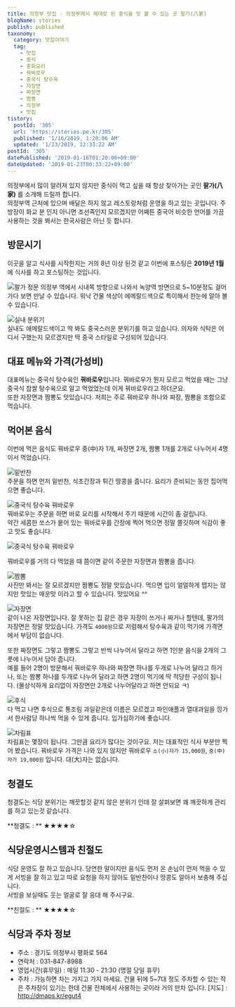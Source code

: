 ```yaml
---
title: 의정부 맛집 - 의정부에서 제대로 된 중식을 맛 볼 수 있는 곳 팔가(八家)
blogName: stories
publish: published
taxonomy:
  category: 맛집이야기
  tag:
    - 맛집
    - 중식
    - 중화요리
    - 꿔바로우
    - 중국식 탕수육
    - 자장면
    - 짜장면
    - 짬뽕
    - 의정부
    - 맛집
tistory:
  postId: '305'
  url: 'https://stories.pe.kr/305'
  published: '1/16/2019, 1:20:06 AM'
  updated: '1/23/2019, 12:33:22 AM'
postId: '305'
datePublished: '2019-01-16T01:20:06+09:00'
dateUpdated: '2019-01-23T00:33:22+09:00'
---
```






의정부에서 많이 알려져 있지 않지만 중식이 먹고 싶을 때 항상 찾아가는 곳인 **팔가(八家)** 를 소개해 드릴까 합니다.  
의정부역 근처에 있으며 배달은 하지 않고 레스토랑처럼 운영을 하고 있는 곳입니다. 주방장이 화교 분 인지 아니면 조선족인지 모르겠지만 어째튼 중국어 비슷한 언어를 가끔 사용하는 것을 봐서는 한국사람은 아닌 듯 합니다.  

## 방문시기  
이곳을 알고 식사를 시작한지는 거의 8년 이상 된것 같고 이번에 포스팅은 **2019년 1월**에 식사를 하고 포스팅하는 것입니다.  

![팔가 정문](images/2019-01-16-01-27-57.png)
의정부 역에서 시내쪽 방향으로 나와서 녹양역 방면으로 5~10분정도 걸어가다 보면 만날 수 있습니다.  워낙 건물 색상이 에메랄드색으로 특이해서 한눈에 알아 볼 수 있습니다.  

![실내 분위기](images/2019-01-16-00-39-18.png)  
실내도 애메랄드색이고 딱 봐도 중국스러운 분위기를 하고 있습니다. 의자와 식탁은 어디서 구했는지 모르겠지만 딱 중국 스타일로 구성되어 있습니다. 

## 대표 메뉴와 가격(가성비)  
대표메뉴는 중국식 탕수육인 **꿔바로우**입니다. 꿔바로우가 뭔지 모르고 먹었을 때는 그냥 중국식 찹쌀 탕수육으로 알고 먹었었는데 이게 꿔바로우라고 하더군요.  
또한 자장면과 짬뽕도 맛있습니다. 저희는 주로 꿔바로우 하나와 짜장, 짬뽕을 조합으로 먹습니다.   

## 먹어본 음식  
이번에 먹은 음식도 꿔바로우 중(中)자 1개, 짜장면 2개, 짬뽕 1개를 2개로 나누어서 4명이서 먹었습니다. 

![밑반찬](images/2019-01-16-00-41-07.png)  
주문을 하면 먼저 밑반찬, 식초간장과 튀긴 땅콩을 줍니다. 요리가 준비되는 동안 집어먹으면 좋습니다.   

![중국식 탕수육 꿔바로우](images/2019-01-16-00-45-02.png)  
꿔바로우는 주문을 하면 바로 요리를 시작해서 주기 때문에 시간이 좀 걸립니다.  
약간 세콤한 쏘스가 뭍어 있는 꿔바로우를 간장에 찍어 먹으면 정말 쫄깃하며 식감이 좋고 맛도 좋습니다.  

![중국식 탕수육 꿔바로우](images/2019-01-16-00-46-52.png)  

꿔바로우를 거의 다 먹었을 때 쯤이면 같이 주문한 자장면과 짬뽕을 줍니다.  

![짬뽐](images/2019-01-16-00-47-50.png)  
사진만 봐서는 잘 모르겠지만 짬뽕도 정말 맛있습니다. 먹으면 입이 얼얼하게 맵지는 않지만 맛있는 매운맛 이라고 할 수 있습니다. 맛있어요 ^^  

![자장면](images/2019-01-16-00-50-00.png)  
같이 나온 자장면입니다. 잘 못하는 집 같은 경우 자장이 쓰거나 짜거나 할텐데, 팔가의 자장면은 정말 맛있습니다. 가격도 `4000원`으로 저렴해서 탕수육과 같이 먹기에 가격면에서 부담이 없습니다. 

또한 짜장면도 그렇고 짬뽕도 그렇고 반씩 나누어서 달라고 하면 1인분 음식을 2개의 그릇에 나누어서 담아 줍니다.   
예를 들어 2명이 방문해서 꿔바로우 하나와 짜장면 하나를 두개로 나누어 달라고 하거나, 또는 짬뽕 하나를 두개로 나누어 달라고 하면 2명이 먹기에 딱 적당한 구성이 됩니다. (몰상식하게 요리없이 자장면만 2개로 나누어달라고 하면 안되요 ㅋ)

![후식](images/2019-01-16-00-58-41.png)  
다 먹고 나면 후식으로 통조림 과일같은데 이름은 모르겠고 파인애플과 열대과일을 낑가서 한사람당 하나씩 먹을 수 있게 줍니다. 입가심하기에 좋습니다.   


![차림표](images/2019-01-16-01-00-55.png)  
차림표는 몇장이 됩니다. 그만큼 요리가 많다는 것이구요. 저는 대표적인 식사 부분만 찍어 봤습니다. 꿔바로우 가격은 나와 있지 않지만 
꿔바로우 `소(小)자가 15,000원`, `중(中)자가 19,000원` 입니다. 대(大)자는 없습니다. 


## 청결도  
청결도는 식당 분위기는 깨끗할것 같지 않은 분위기 인데 잘 살펴보면 꽤 깨끗하게 관리를 하고 있는것 같습니다.  

<div class="alert alert-info">
**청결도 : ** ★★★★☆ 
</div>

## 식당운영시스템과 친절도  
식당 운영도 잘 하고 있습니다. 당연한 말이지만 음식도 먼저 온 손님이 먼저 먹을 수 있게 서빙을 잘 하고 있고 따로 요청을 하지 않아도 밑반찬이나 땅콩도 알아서 보충해 주십니다.  
서빙을 보실때도 웃는 얼굴로 잘 응대 해 주시구요.

<div class="alert alert-info">
**친절도 : ** ★★★★☆ 
</div>


## 식당과 주차 정보
- 주소 : 경기도 의정부시 평화로 564
- 연락처 : 031-847-8988 
- 영업시간(휴무일) : 매일 11:30 - 21:30 (명절 당일 휴무)
- 주차 : 가능하면 차는 가지고 가지 마세요. 건물 뒤에 5~7대 정도 주차할 수 있는 작은 주차장이 있기는 한데 건물 전체에서 사용하는 곳이라 거의 만차 입니다. 
[지도] : http://dmaps.kr/egut4 

